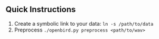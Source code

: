 Quick Instructions
---

1. Create a symbolic link to your data: `ln -s /path/to/data`
2. Preprocess `./openbird.py preprocess <path/to/wav>`
